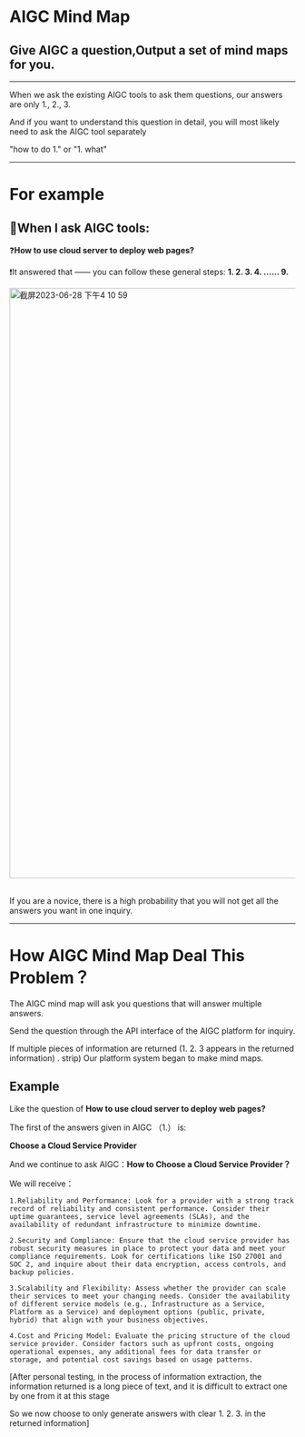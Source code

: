 # AIGC Mind Map

## Give AIGC a question,Output a set of mind maps for you.
---

When we ask the existing AIGC tools to ask them questions, our answers are only 1., 2., 3.

And if you want to understand this question in detail, you will most likely need to ask the AIGC tool separately

"how to do 1." or "1. what"

---

# For example

## 🧠When I ask AIGC tools:

❓**How to use cloud server to deploy web pages?**

❗️It answered that —— you can follow these general steps: **1. 2. 3. 4. ...... 9.** 

<img width="1040" alt="截屏2023-06-28 下午4 10 59" src="https://github.com/yanboishere/AIGC-Continue/assets/76860915/254ca754-92a1-4372-95c7-4eeef3fcaa18">

<br>
<br>


If you are a novice, there is a high probability that you will not get all the answers you want in one inquiry.

---

# How AIGC Mind Map Deal This Problem？
The AIGC mind map will ask you questions that will answer multiple answers. 

Send the question through the API interface of the AIGC platform for inquiry. 

If multiple pieces of information are returned (1. 2. 3 appears in the returned information) . strip) Our platform system began to make mind maps.

## Example

Like the question of **How to use cloud server to deploy web pages?**

The first of the answers given in AIGC （1.） is: 

**Choose a Cloud Service Provider**

And we continue to ask AIGC：**How to Choose a Cloud Service Provider？**

We will receive：

    1.Reliability and Performance: Look for a provider with a strong track record of reliability and consistent performance. Consider their uptime guarantees, service level agreements (SLAs), and the availability of redundant infrastructure to minimize downtime.
    
    2.Security and Compliance: Ensure that the cloud service provider has robust security measures in place to protect your data and meet your compliance requirements. Look for certifications like ISO 27001 and SOC 2, and inquire about their data encryption, access controls, and backup policies.
    
    3.Scalability and Flexibility: Assess whether the provider can scale their services to meet your changing needs. Consider the availability of different service models (e.g., Infrastructure as a Service, Platform as a Service) and deployment options (public, private, hybrid) that align with your business objectives.
    
    4.Cost and Pricing Model: Evaluate the pricing structure of the cloud service provider. Consider factors such as upfront costs, ongoing operational expenses, any additional fees for data transfer or storage, and potential cost savings based on usage patterns.



[After personal testing, in the process of information extraction, the information returned is a long piece of text, and it is difficult to extract one by one from it at this stage

So we now choose to only generate answers with clear 1. 2. 3. in the returned information]


